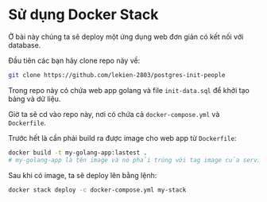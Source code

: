 #  Sử dụng Docker Stack

Ở bài này chúng ta sẽ deploy một ứng dụng web đơn giản có kết nối với database.

Đầu tiên các bạn hãy clone repo này về:

```bash
git clone https://github.com/lekien-2803/postgres-init-people
```

Trong repo này có chứa web app golang và file `init-data.sql` để khởi tạo bảng và dữ liệu. 

Giờ ta sẽ cd vào repo này, nơi có chứa cả `docker-compose.yml` và `Dockerfile`.

Trước hết là cần phải build ra được image cho web app từ `Dockerfile`:

```bash
docker build -t my-golang-app:lastest .
# my-golang-app là tên image và nó phải trùng với tag image của service app ở trong file docker-compose.yml
```

Sau khi có image, ta sẽ deploy lên bằng lệnh:

```bash
docker stack deploy -c docker-compose.yml my-stack
```
